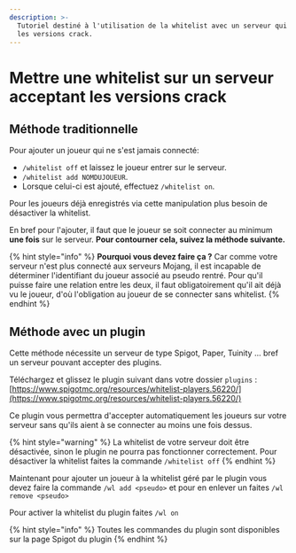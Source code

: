 ```yaml
---
description: >-
  Tutoriel destiné à l'utilisation de la whitelist avec un serveur qui autorise
  les versions crack.
---
```


# Mettre une whitelist sur un serveur acceptant les versions crack

## Méthode traditionnelle

Pour ajouter un joueur qui ne s'est jamais connecté:

* `/whitelist off` et laissez le joueur entrer sur le serveur.
* `/whitelist add NOMDUJOUEUR`.
* Lorsque celui-ci est ajouté, effectuez `/whitelist on`.

Pour les joueurs déjà enregistrés via cette manipulation plus besoin de désactiver la whitelist.

En bref pour l'ajouter, il faut que le joueur se soit connecter au minimum **une fois** sur le serveur. **Pour contourner cela, suivez la méthode suivante.**

{% hint style="info" %}
**Pourquoi vous devez faire ça ?** Car comme votre serveur n'est plus connecté aux serveurs Mojang, il est incapable de déterminer l'identifiant du joueur associé au pseudo rentré. Pour qu'il puisse faire une relation entre les deux, il faut obligatoirement qu'il ait déjà vu le joueur, d'où l'obligation au joueur de se connecter sans whitelist.
{% endhint %}

## Méthode avec un plugin

Cette méthode nécessite un serveur de type Spigot, Paper, Tuinity ... bref un serveur pouvant accepter des plugins.

Téléchargez et glissez le plugin suivant dans votre dossier `plugins` : [https://www.spigotmc.org/resources/whitelist-players.56220/](https://www.spigotmc.org/resources/whitelist-players.56220/)

Ce plugin vous permettra d'accepter automatiquement les joueurs sur votre serveur sans qu'ils aient à se connecter au moins une fois dessus.

{% hint style="warning" %}
La whitelist de votre serveur doit être désactivée, sinon le plugin ne pourra pas fonctionner correctement. Pour désactiver la whitelist faites la commande `/whitelist off`
{% endhint %}

Maintenant pour ajouter un joueur à la whitelist géré par le plugin vous devez faire la commande `/wl add <pseudo>` et pour en enlever un faites `/wl remove <pseudo>`

Pour activer la whitelist du plugin faites `/wl on`

{% hint style="info" %}
Toutes les commandes du plugin sont disponibles sur la page Spigot du plugin
{% endhint %}

